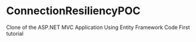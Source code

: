 # ConnectionResiliencyPOC
Clone of the ASP.NET MVC Application Using Entity Framework Code First tutorial
